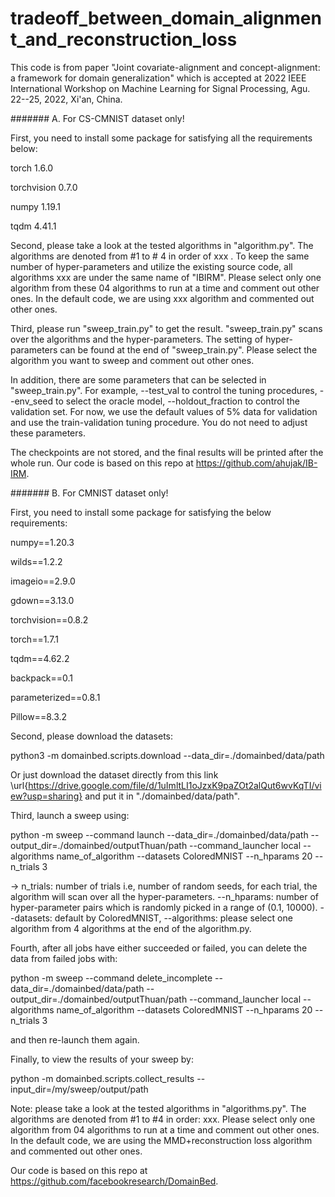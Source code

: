 # tradeoff_between_domain_alignment_and_reconstruction_loss
This code is from paper "Joint covariate-alignment and concept-alignment: a framework for domain generalization" which is accepted at 2022 IEEE International Workshop on Machine Learning for Signal Processing, Agu. 22--25, 2022, Xi'an, China.

####### A. For CS-CMNIST dataset only!

First, you need to install some package for satisfying all the requirements below:

torch 1.6.0

torchvision 0.7.0

numpy 1.19.1

tqdm 4.41.1

Second, please take a look at the tested algorithms in "algorithm.py". The algorithms are denoted from #1 to # 4 in order of xxx . To keep the same number of hyper-parameters and utilize the existing source code, all algorithms xxx are under the same name of "IBIRM". Please select only one algorithm from these 04 algorithms to run at a time and comment out other ones. In the default code, we are using xxx algorithm and commented out other ones.

Third, please run "sweep_train.py" to get the result. "sweep_train.py" scans over the algorithms and the hyper-parameters. The setting of hyper-parameters can be found at the end of "sweep_train.py". Please select the algorithm you want to sweep and comment out other ones.

In addition, there are some parameters that can be selected in "sweep_train.py". For example, --test_val to control the tuning procedures, --env_seed to select the oracle model, --holdout_fraction to control the validation set. For now, we use the default values of 5% data for validation and use the train-validation tuning procedure. You do not need to adjust these parameters.

The checkpoints are not stored, and the final results will be printed after the whole run. Our code is based on this repo at https://github.com/ahujak/IB-IRM.


####### B. For CMNIST dataset only!

First, you need to install some package for satisfying the below requirements:

numpy==1.20.3

wilds==1.2.2

imageio==2.9.0

gdown==3.13.0

torchvision==0.8.2

torch==1.7.1

tqdm==4.62.2

backpack==0.1

parameterized==0.8.1

Pillow==8.3.2

Second, please download the datasets:

python3 -m domainbed.scripts.download --data_dir=./domainbed/data/path

Or just download the dataset directly from this link \url{https://drive.google.com/file/d/1uImltLI1oJzxK9paZOt2alQut6wvKqTI/view?usp=sharing} and put it in "./domainbed/data/path".

Third, launch a sweep using:

python -m sweep --command launch --data_dir=./domainbed/data/path --output_dir=./domainbed/outputThuan/path --command_launcher local --algorithms name_of_algorithm --datasets ColoredMNIST --n_hparams 20 --n_trials 3

-> n_trials: number of trials i.e, number of random seeds, for each trial, the algorithm will scan over all the hyper-parameters. --n_hparams: number of hyper-parameter pairs which is randomly picked in a range of (0.1, 10000). --datasets: default by ColoredMNIST, --algorithms: please select one algorithm from 4 algorithms at the end of the algorithm.py.

Fourth, after all jobs have either succeeded or failed, you can delete the data from failed jobs with:

python -m sweep --command delete_incomplete --data_dir=./domainbed/data/path --output_dir=./domainbed/outputThuan/path --command_launcher local --algorithms name_of_algorithm --datasets ColoredMNIST --n_hparams 20 --n_trials 3

and then re-launch them again.

Finally, to view the results of your sweep by:

python -m domainbed.scripts.collect_results --input_dir=/my/sweep/output/path

Note: please take a look at the tested algorithms in "algorithms.py". The algorithms are denoted from #1 to #4 in order: xxx. Please select only one algorithm from 04 algorithms to run at a time and comment out other ones. In the default code, we are using the MMD+reconstruction loss algorithm and commented out other ones.

Our code is based on this repo at https://github.com/facebookresearch/DomainBed.
